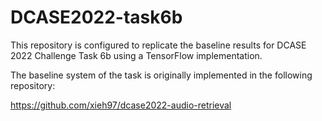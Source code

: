 # DCASE2022-task6b

This repository is configured to replicate the baseline results for DCASE 2022 Challenge Task 6b using a TensorFlow implementation.

The baseline system of the task is originally implemented in the following repository: 

https://github.com/xieh97/dcase2022-audio-retrieval
